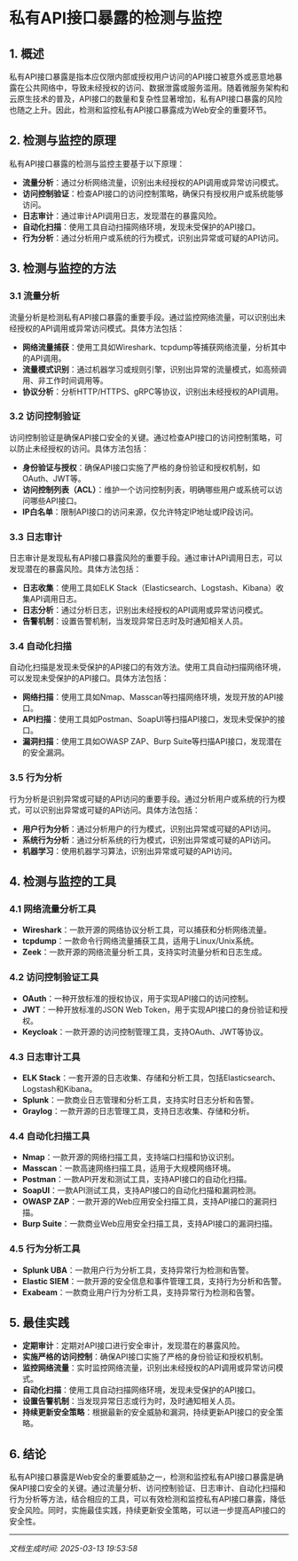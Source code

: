 # 私有API接口暴露的检测与监控

## 1. 概述

私有API接口暴露是指本应仅限内部或授权用户访问的API接口被意外或恶意地暴露在公共网络中，导致未经授权的访问、数据泄露或服务滥用。随着微服务架构和云原生技术的普及，API接口的数量和复杂性显著增加，私有API接口暴露的风险也随之上升。因此，检测和监控私有API接口暴露成为Web安全的重要环节。

## 2. 检测与监控的原理

私有API接口暴露的检测与监控主要基于以下原理：

- **流量分析**：通过分析网络流量，识别出未经授权的API调用或异常访问模式。
- **访问控制验证**：检查API接口的访问控制策略，确保只有授权用户或系统能够访问。
- **日志审计**：通过审计API调用日志，发现潜在的暴露风险。
- **自动化扫描**：使用工具自动扫描网络环境，发现未受保护的API接口。
- **行为分析**：通过分析用户或系统的行为模式，识别出异常或可疑的API访问。

## 3. 检测与监控的方法

### 3.1 流量分析

流量分析是检测私有API接口暴露的重要手段。通过监控网络流量，可以识别出未经授权的API调用或异常访问模式。具体方法包括：

- **网络流量捕获**：使用工具如Wireshark、tcpdump等捕获网络流量，分析其中的API调用。
- **流量模式识别**：通过机器学习或规则引擎，识别出异常的流量模式，如高频调用、非工作时间调用等。
- **协议分析**：分析HTTP/HTTPS、gRPC等协议，识别出未经授权的API调用。

### 3.2 访问控制验证

访问控制验证是确保API接口安全的关键。通过检查API接口的访问控制策略，可以防止未经授权的访问。具体方法包括：

- **身份验证与授权**：确保API接口实施了严格的身份验证和授权机制，如OAuth、JWT等。
- **访问控制列表（ACL）**：维护一个访问控制列表，明确哪些用户或系统可以访问哪些API接口。
- **IP白名单**：限制API接口的访问来源，仅允许特定IP地址或IP段访问。

### 3.3 日志审计

日志审计是发现私有API接口暴露风险的重要手段。通过审计API调用日志，可以发现潜在的暴露风险。具体方法包括：

- **日志收集**：使用工具如ELK Stack（Elasticsearch、Logstash、Kibana）收集API调用日志。
- **日志分析**：通过分析日志，识别出未经授权的API调用或异常访问模式。
- **告警机制**：设置告警机制，当发现异常日志时及时通知相关人员。

### 3.4 自动化扫描

自动化扫描是发现未受保护的API接口的有效方法。使用工具自动扫描网络环境，可以发现未受保护的API接口。具体方法包括：

- **网络扫描**：使用工具如Nmap、Masscan等扫描网络环境，发现开放的API接口。
- **API扫描**：使用工具如Postman、SoapUI等扫描API接口，发现未受保护的接口。
- **漏洞扫描**：使用工具如OWASP ZAP、Burp Suite等扫描API接口，发现潜在的安全漏洞。

### 3.5 行为分析

行为分析是识别异常或可疑的API访问的重要手段。通过分析用户或系统的行为模式，可以识别出异常或可疑的API访问。具体方法包括：

- **用户行为分析**：通过分析用户的行为模式，识别出异常或可疑的API访问。
- **系统行为分析**：通过分析系统的行为模式，识别出异常或可疑的API访问。
- **机器学习**：使用机器学习算法，识别出异常或可疑的API访问。

## 4. 检测与监控的工具

### 4.1 网络流量分析工具

- **Wireshark**：一款开源的网络协议分析工具，可以捕获和分析网络流量。
- **tcpdump**：一款命令行网络流量捕获工具，适用于Linux/Unix系统。
- **Zeek**：一款开源的网络流量分析工具，支持实时流量分析和日志生成。

### 4.2 访问控制验证工具

- **OAuth**：一种开放标准的授权协议，用于实现API接口的访问控制。
- **JWT**：一种开放标准的JSON Web Token，用于实现API接口的身份验证和授权。
- **Keycloak**：一款开源的访问控制管理工具，支持OAuth、JWT等协议。

### 4.3 日志审计工具

- **ELK Stack**：一套开源的日志收集、存储和分析工具，包括Elasticsearch、Logstash和Kibana。
- **Splunk**：一款商业日志管理和分析工具，支持实时日志分析和告警。
- **Graylog**：一款开源的日志管理工具，支持日志收集、存储和分析。

### 4.4 自动化扫描工具

- **Nmap**：一款开源的网络扫描工具，支持端口扫描和协议识别。
- **Masscan**：一款高速网络扫描工具，适用于大规模网络环境。
- **Postman**：一款API开发和测试工具，支持API接口的自动化扫描。
- **SoapUI**：一款API测试工具，支持API接口的自动化扫描和漏洞检测。
- **OWASP ZAP**：一款开源的Web应用安全扫描工具，支持API接口的漏洞扫描。
- **Burp Suite**：一款商业Web应用安全扫描工具，支持API接口的漏洞扫描。

### 4.5 行为分析工具

- **Splunk UBA**：一款用户行为分析工具，支持异常行为检测和告警。
- **Elastic SIEM**：一款开源的安全信息和事件管理工具，支持行为分析和告警。
- **Exabeam**：一款商业用户行为分析工具，支持异常行为检测和告警。

## 5. 最佳实践

- **定期审计**：定期对API接口进行安全审计，发现潜在的暴露风险。
- **实施严格的访问控制**：确保API接口实施了严格的身份验证和授权机制。
- **监控网络流量**：实时监控网络流量，识别出未经授权的API调用或异常访问模式。
- **自动化扫描**：使用工具自动扫描网络环境，发现未受保护的API接口。
- **设置告警机制**：当发现异常日志或行为时，及时通知相关人员。
- **持续更新安全策略**：根据最新的安全威胁和漏洞，持续更新API接口的安全策略。

## 6. 结论

私有API接口暴露是Web安全的重要威胁之一，检测和监控私有API接口暴露是确保API接口安全的关键。通过流量分析、访问控制验证、日志审计、自动化扫描和行为分析等方法，结合相应的工具，可以有效检测和监控私有API接口暴露，降低安全风险。同时，实施最佳实践，持续更新安全策略，可以进一步提高API接口的安全性。

---

*文档生成时间: 2025-03-13 19:53:58*
